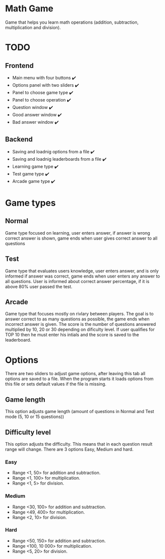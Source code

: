 # Math Game
Game that helps you learn math operations (addition, subtraction, multiplication and division).

# TODO

## Frontend
  - Main menu with four buttons ✔️
  - Options panel with two sliders ✔️
  - Panel to choose game type ✔️
  - Panel to choose operation ✔️
  - Question window ✔️
  - Good answer window ✔️
  - Bad answer window ✔️
  
## Backend
  - Saving and loadnig options from a file ✔️
  - Saving and loadnig leaderboards from a file ✔️
  - Learning game type ✔️
  - Test game type ✔️
  - Arcade game type ✔️
  
# Game types

## Normal
Game type focused on learning, user enters answer, if answer is wrong correct answer is shown, game ends when user gives correct answer to all questions

## Test
Game type that evaluates users knowledge, user enters answer, and is only informed if answer was correct, game ends when user enters any answer to all questions.
User is informed about correct answer percentage, if it is above 80% user passed the test.

## Arcade
Game type that focuses mostly on rivlary between players. The goal is to answer correct to as many questions as possible, the game ends when incorrect answer is given. The score is the number of questions answered multiplied by 10, 20 or 30 depending on dificulty level. 
If user qualifies for TOP 10 then he must enter his intials and the score is saved to the leaderboard.

# Options
There are two sliders to adjust game options, after leaving this tab all options are saved to a file. When the program starts it loads options from this file or sets 
default values if the file is missing.

## Game length
This option adjusts game length (amount of questions in Normal and Test mode (5, 10 or 15 questions))

## Difficulty level
This option adjusts the difficulty. This means that in each question result range will change. There are 3 options Easy, Medium and hard.

### Easy
  - Range <1, 50> for addition and subtraction.
  - Range <1, 100> for multiplication.
  - Range <1, 5> for division.
  
### Medium
  - Range <30, 100> for addition and subtraction.
  - Range <49, 400> for multiplication.
  - Range <2, 10> for division.
  
### Hard
  - Range <50, 150> for addition and subtraction.
  - Range <100, 10 000> for multiplication.
  - Range <5, 20> for division.
